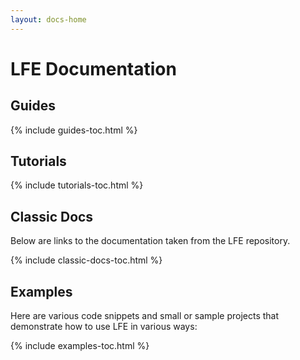 ```yaml
---
layout: docs-home
---
```


# LFE Documentation

## Guides

{% include guides-toc.html %}

## Tutorials

{% include tutorials-toc.html %}

## Classic Docs

Below are links to the documentation taken from the LFE repository.

{% include classic-docs-toc.html %}

## Examples

Here are various code snippets and small or sample projects that demonstrate
how to use LFE in various ways:

{% include examples-toc.html %}
